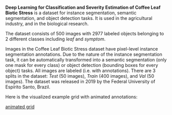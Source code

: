 **Deep Learning for Classification and Severity Estimation of Coffee Leaf Biotic Stress** is a dataset for instance segmentation, semantic segmentation, and object detection tasks. It is used in the agricultural industry, and in the biological research. 

The dataset consists of 500 images with 2977 labeled objects belonging to 2 different classes including *leaf* and *symptom*.

Images in the Coffee Leaf Biotic Stress dataset have pixel-level instance segmentation annotations. Due to the nature of the instance segmentation task, it can be automatically transformed into a semantic segmentation (only one mask for every class) or object detection (bounding boxes for every object) tasks. All images are labeled (i.e. with annotations). There are 3 splits in the dataset: *Test* (50 images), *Train* (400 images), and *Val* (50 images). The dataset was released in 2019 by the Federal University of Espírito Santo, Brazil.

Here is the visualized example grid with animated annotations:

[animated grid](https://github.com/dataset-ninja/coffee-leaf-biotic-stress/raw/main/visualizations/horizontal_grid.webm)
